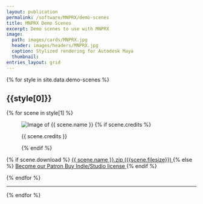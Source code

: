```yaml
---
layout: publication
permalink: /software/MNPRX/demo-scenes
title: MNPRX Demo Scenes
excerpt: Demo scenes to use with MNPRX
image:
  path: images/cards/MNPRX.jpg
  header: images/headers/MNPRX.jpg
  caption: Stylized rendering for Autodesk Maya
  thumbnail:
entries_layout: grid
---
```


{% for style in site.data.demo-scenes %}
<h2 class="pull-center">{{style[0]}}</h2>
<div class="demo-img">
  {% for scene in style[1] %}
  <div>
    <figure>
      <img src="/images/MNPRX/demo-scenes/{{scene.picture}}" alt="Image of {{ scene.name }}">
      {% if scene.credits %}
      <p class="img-author"><span>{{ scene.credits }}</span></p>
      {% endif %}
    </figure>
    <p>
      {% if scene.download %}
        <a href="https://github.com/artineering-io/mnprx-demo-scenes/releases/download/{{ scene.download }}" target="_blank">
          <i class="fa fa-download" aria-hidden="true"></i> {{ scene.name }}.zip ({{scene.filesize}})
        </a>
      {% else %}
        <a href="https://www.patreon.com/artineering" target="_blank">
          <i class="fab fa-patreon" aria-hidden="true"></i>Become our Patron
        </a>
        <i class="fas fa-grip-lines-vertical"></i>
        <a href="/software/MNPRX/#getit" target="_blank">
          <i class="fas fa-shopping-cart" aria-hidden="true"></i>Buy Indie/Studio license
        </a>
      {% endif %}
    </p>
  </div>
  {% endfor %}
</div>
<hr>
{% endfor %}
